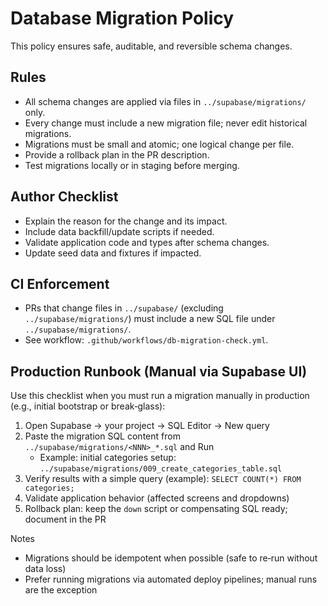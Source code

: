 # Database Migration Policy

This policy ensures safe, auditable, and reversible schema changes.

## Rules
- All schema changes are applied via files in `../supabase/migrations/` only.
- Every change must include a new migration file; never edit historical migrations.
- Migrations must be small and atomic; one logical change per file.
- Provide a rollback plan in the PR description.
- Test migrations locally or in staging before merging.

## Author Checklist
- Explain the reason for the change and its impact.
- Include data backfill/update scripts if needed.
- Validate application code and types after schema changes.
- Update seed data and fixtures if impacted.

## CI Enforcement
- PRs that change files in `../supabase/` (excluding `../supabase/migrations/`) must include a new SQL file under `../supabase/migrations/`.
- See workflow: `.github/workflows/db-migration-check.yml`.

## Production Runbook (Manual via Supabase UI)
Use this checklist when you must run a migration manually in production (e.g., initial bootstrap or break‑glass):

1) Open Supabase → your project → SQL Editor → New query
2) Paste the migration SQL content from `../supabase/migrations/<NNN>_*.sql` and Run
   - Example: initial categories setup: `../supabase/migrations/009_create_categories_table.sql`
3) Verify results with a simple query (example): `SELECT COUNT(*) FROM categories;`
4) Validate application behavior (affected screens and dropdowns)
5) Rollback plan: keep the `down` script or compensating SQL ready; document in the PR

Notes
- Migrations should be idempotent when possible (safe to re‑run without data loss)
- Prefer running migrations via automated deploy pipelines; manual runs are the exception
